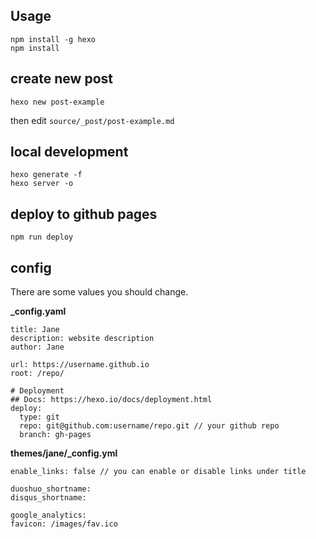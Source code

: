 
## Usage

```
npm install -g hexo
npm install
```

## create new post

```
hexo new post-example
```

then edit `source/_post/post-example.md`

## local development

```
hexo generate -f
hexo server -o
```

## deploy to github pages

```
npm run deploy
```

## config

There are some values you should change.

**_config.yaml**

```
title: Jane
description: website description
author: Jane

url: https://username.github.io
root: /repo/

# Deployment
## Docs: https://hexo.io/docs/deployment.html
deploy:
  type: git
  repo: git@github.com:username/repo.git // your github repo
  branch: gh-pages

```

**themes/jane/_config.yml**

```
enable_links: false // you can enable or disable links under title

duoshuo_shortname:
disqus_shortname:

google_analytics:
favicon: /images/fav.ico

```